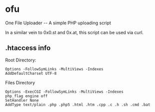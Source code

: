 # ofu
One File Uploader -- A simple PHP uploading script

In a similar vein to 0x0.st and 0x.at, this script can be used via curl.

## .htaccess info

Root Directory:

```
Options -FollowSymLinks -MultiViews -Indexes
AddDefaultCharset UTF-8
```


Files Directory

```
Options -ExecCGI -FollowSymLinks -MultiViews -Indexes
php_flag engine off
SetHandler None
AddType text/plain .php .php5 .html .htm .cpp .c .h .sh .cmd .bat
```

